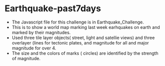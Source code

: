 
# Earthquake-past7days

- The Javascript file for this challenge is in Earthquake_Challenge.
- This is to show a world map marking last week earhquakes on earth and marked by their magnitudes.
- Used three tile layer objects( street, light and satellie views) and three overlayer (lines for tectonic plates, and magnitude for all and major magnitude for over 4.
- The size and the colors of marks ( circles) are identified by the strength of magnitude. 
